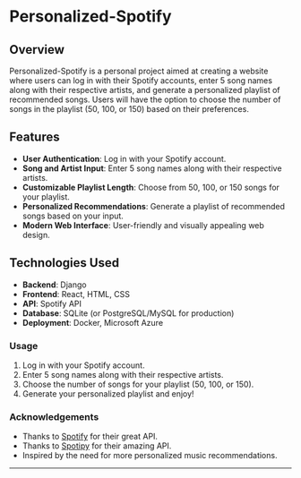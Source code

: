 # Personalized-Spotify

## Overview
Personalized-Spotify is a personal project aimed at creating a website where users can log in with their Spotify accounts, enter 5 song names along with their respective artists, and generate a personalized playlist of recommended songs. Users will have the option to choose the number of songs in the playlist (50, 100, or 150) based on their preferences.

## Features
- **User Authentication**: Log in with your Spotify account.
- **Song and Artist Input**: Enter 5 song names along with their respective artists.
- **Customizable Playlist Length**: Choose from 50, 100, or 150 songs for your playlist.
- **Personalized Recommendations**: Generate a playlist of recommended songs based on your input.
- **Modern Web Interface**: User-friendly and visually appealing web design.

## Technologies Used
- **Backend**: Django
- **Frontend**: React, HTML, CSS
- **API**: Spotify API
- **Database**: SQLite (or PostgreSQL/MySQL for production)
- **Deployment**: Docker, Microsoft Azure

### Usage
1. Log in with your Spotify account.
2. Enter 5 song names along with their respective artists.
3. Choose the number of songs for your playlist (50, 100, or 150).
4. Generate your personalized playlist and enjoy!

### Acknowledgements
- Thanks to [Spotify](https://developer.spotify.com/documentation/web-api/) for their great API.
- Thanks to [Spotipy](https://spotipy.readthedocs.io/en/2.23.0_a/) for their amazing API.
- Inspired by the need for more personalized music recommendations.

---
